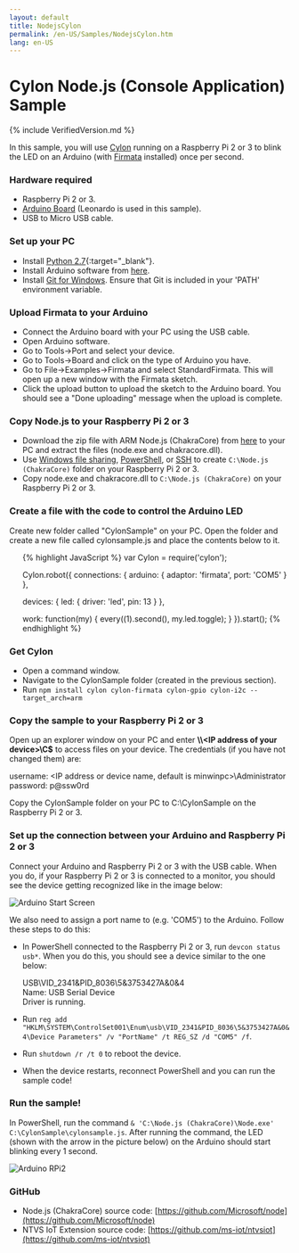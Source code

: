 ```yaml
---
layout: default
title: NodejsCylon
permalink: /en-US/Samples/NodejsCylon.htm
lang: en-US
---
```


# Cylon Node.js (Console Application) Sample

{% include VerifiedVersion.md %}

In this sample, you will use [Cylon](https://www.npmjs.com/package/cylon) running on a Raspberry Pi 2 or 3 to blink the LED on an Arduino (with [Firmata](https://www.npmjs.com/package/firmata) installed) once per second.

### Hardware required
* Raspberry Pi 2 or 3.
* [Arduino Board](https://www.arduino.cc/en/main/products) (Leonardo is used in this sample).
* USB to Micro USB cable.

### Set up your PC
* Install [Python 2.7](https://www.python.org/downloads/){:target="_blank"}.
* Install Arduino software from [here](https://www.arduino.cc/en/Main/Software).
* Install [Git for Windows](http://git-scm.com/download/win). Ensure that Git is included in your 'PATH' environment variable.


### Upload Firmata to your Arduino
* Connect the Arduino board with your PC using the USB cable.
* Open Arduino software.
* Go to Tools->Port and select your device.
* Go to Tools->Board and click on the type of Arduino you have.
* Go to File->Examples->Firmata and select StandardFirmata. This will open up a new window with the Firmata sketch.
* Click the upload button to upload the sketch to the Arduino board. You should see a "Done uploading" message when the upload is complete.


### Copy Node.js to your Raspberry Pi 2 or 3
* Download the zip file with ARM Node.js (ChakraCore) from [here](http://aka.ms/nodecc_arm) to your PC and extract the files (node.exe and chakracore.dll).
* Use [Windows file sharing]({{site.baseurl}}/{{page.lang}}/Samples/SMB.htm), [PowerShell]({{site.baseurl}}/{{page.lang}}/Samples/PowerShell.htm), 
or [SSH]({{site.baseurl}}/{{page.lang}}/Samples/SSH.htm) to create `C:\Node.js (ChakraCore)` folder on your Raspberry Pi 2 or 3.
* Copy node.exe and chakracore.dll to `C:\Node.js (ChakraCore)` on your Raspberry Pi 2 or 3.


### Create a file with the code to control the Arduino LED
Create new folder called "CylonSample" on your PC. Open the folder and create a new file called cylonsample.js and place the contents below to it.
<UL>
{% highlight JavaScript %}
var Cylon = require('cylon');

Cylon.robot({
  connections: {
    arduino: { adaptor: 'firmata', port: 'COM5' }
  },

  devices: {
    led: { driver: 'led', pin: 13 }
  },

  work: function(my) {
    every((1).second(), my.led.toggle);
  }
}).start();
{% endhighlight %}
</UL>

### Get Cylon
* Open a command window.
* Navigate to the CylonSample folder (created in the previous section).
* Run `npm install cylon cylon-firmata cylon-gpio cylon-i2c --target_arch=arm`


### Copy the sample to your Raspberry Pi 2 or 3
Open up an explorer window on your PC and enter **\\\\\<IP address of your device\>\\C$** to access files on your device. The credentials (if you have not changed them) are:

   username: <IP address or device name, default is minwinpc>\Administrator  
   password: p@ssw0rd  

Copy the CylonSample folder on your PC to C:\CylonSample on the Raspberry Pi 2 or 3.


### Set up the connection between your Arduino and Raspberry Pi 2 or 3
Connect your Arduino and Raspberry Pi 2 or 3 with the USB cable. When you do, if your Raspberry Pi 2 or 3 is connected to a monitor, 
you should see the device getting recognized like in the image below:

![Arduino Start Screen]({{site.baseurl}}/Resources/images/Nodejs/arduino-startscreen.jpg)

We also need to assign a port name to (e.g. 'COM5') to the Arduino. Follow these steps to do this:

* In PowerShell connected to the Raspberry Pi 2 or 3, run `devcon status usb*`. When you do this, you should see a device similar to the one below:

   USB\VID_2341&PID_8036\5&3753427A&0&4  
   Name: USB Serial Device  
   Driver is running.
* Run `reg add "HKLM\SYSTEM\ControlSet001\Enum\usb\VID_2341&PID_8036\5&3753427A&0&4\Device Parameters" /v "PortName" /t REG_SZ /d "COM5" /f`.
* Run `shutdown /r /t 0` to reboot the device.
* When the device restarts, reconnect PowerShell and you can run the sample code!


### Run the sample!
In PowerShell, run the command `& 'C:\Node.js (ChakraCore)\Node.exe' C:\CylonSample\cylonsample.js`.
After running the command, the LED (shown with the arrow in the picture below) on the Arduino should start blinking every 1 second.

![Arduino RPi2]({{site.baseurl}}/Resources/images/Nodejs/arduino-rpi2.jpg)


### GitHub
* Node.js (ChakraCore) source code: [https://github.com/Microsoft/node](https://github.com/Microsoft/node)
* NTVS IoT Extension source code: [https://github.com/ms-iot/ntvsiot](https://github.com/ms-iot/ntvsiot)
